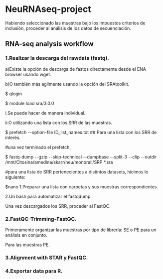 # NeuRNAseq-project

Habiendo seleccionado las muestras bajo los impuestos criterios de inclusión, proceder al análisis de los datos de secuenciación.

## RNA-seq analysis workflow

### 1.Realizar la descarga del rawdata (fastq).

a)Existe la opción de descarga de fastqs directamente desde el ENA browser usando wget.

b)O también más agilmente usando la opción del SRAtoolkit.

$ qlogin

$ module load sra/3.0.0

i.Se puede hacer de manera individual.

ii.O utilizando una lista con los SRR de las muestras.

$ prefetch --option-file ID_list_names.txt		## Para una lista con los SRR de interés.

#una vez terminado el prefetch,

$ fastq-dump --gzip --skip-technical --dumpbase --split-3 --clip --outdir /mnt/Citosina/amedina/skarr/neu/monorail/SRP *.sra

#para una lista de SRR pertenecientes a distintos datasets, hicimos lo siguiente:

$nano 1.Preparar una lista con carpetas y sus muestras correspondientes.

2.Un bash para automatizar el fastqdump.



Una vez descargados los SRR, proceder al FastQC.

### 2.FastQC-Trimming-FastQC.

Primeramente organizar las muestras por tipo de librería: SE o PE para un análisis en conjunto.

Para las muestras PE.



### 3.Alignment with STAR y FastQC.
### 4.Exportar data para R.

